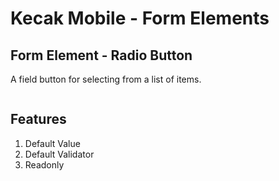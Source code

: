 # Kecak Mobile - Form Elements #

## Form Element - Radio Button ##
A field button for selecting from a list of items.

<img src="https://raw.githubusercontent.com/kinnara-digital-studio/kecak-workflow/master/docs/assets/mobile-form-elemnts/textfield.png" alt="" />

## Features

1. Default Value
2. Default Validator
3. Readonly